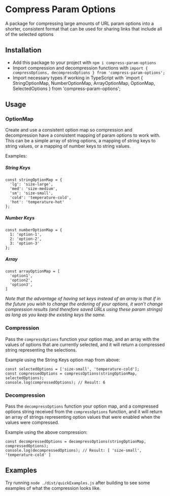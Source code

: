 # Compress Param Options
A package for compressing large amounts of URL param options into a shorter, consistent format that can be used for sharing links that include all of the selected options

## Installation
- Add this package to your project with `npm i compress-param-options`
- Import compression and decompression functions with `import { compressOptions, decompressOptions } from 'compress-param-options';`
- Import necessary types if working in TypeScript with `import { StringOptionMap, NumberOptionMap, ArrayOptionMap, OptionMap, SelectedOptions } from 'compress-param-options';

## Usage
### OptionMap
Create and use a consistent option map so compression and decompression have a consistent mapping of param options to work with.  This can be a simple array of string options, a mapping of string keys to string values, or a mapping of number keys to string values.

Examples:

##### String Keys
```
const stringOptionMap = {
  'lg': 'size-large',
  'med': 'size-medium',
  'sm': 'size-small',
  'cold': 'temperature-cold',
  'hot': 'temperature-hot'
};
```

##### Number Keys
```
const numberOptionMap = {
  1: 'option-1',
  2: 'option-2',
  3: 'option-3'
};
```

##### Array
```
const arrayOptionMap = [
  'option1',
  'option2',
  'option3',
]
```

*Note that the advantage of having set keys instead of an array is that if in the future you wish to change the ordering of your options, it won't change compression results (and therefore saved URLs using these param strings) as long as you keep the existing keys the same.* 

### Compression
Pass the `compressOptions` function your option map, and an array with the values of options that are currently selected, and it will return a compressed string representing the selections.

Example using the String Keys option map from above:
```
const selectedOptions = ['size-small', 'temperature-cold'];
const compressedOptions = compressOptions(stringOptionMap, selectedOptions);
console.log(compressedOptions); // Result: 6
```

### Decompression
Pass the `decompressOptions` function your option map, and a compressed options string received from the `compressOptions` function, and it will return an array of strings representing option values that were enabled when the values were compressed.

Example using the above compression:
```
const decompressedOptions = decompressOptions(stringOptionMap, compressedOptions);
console.log(decompressedOptions); // Result: [ 'size-small', 'temperature-cold' ]
```

## Examples
Try running `node ./dist/quickExamples.js` after building to see some examples of what the compression looks like.
